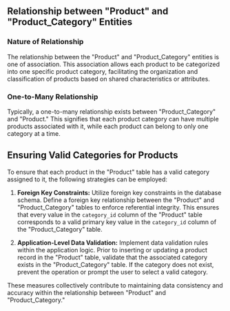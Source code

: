 ## Relationship between "Product" and "Product_Category" Entities

### Nature of Relationship

The relationship between the "Product" and "Product_Category" entities is one of association. This association allows each product to be categorized into one specific product category, facilitating the organization and classification of products based on shared characteristics or attributes.

### One-to-Many Relationship

Typically, a one-to-many relationship exists between "Product_Category" and "Product." This signifies that each product category can have multiple products associated with it, while each product can belong to only one category at a time.

## Ensuring Valid Categories for Products

To ensure that each product in the "Product" table has a valid category assigned to it, the following strategies can be employed:

1. **Foreign Key Constraints:**
   Utilize foreign key constraints in the database schema. Define a foreign key relationship between the "Product" and "Product_Category" tables to enforce referential integrity. This ensures that every value in the `category_id` column of the "Product" table corresponds to a valid primary key value in the `category_id` column of the "Product_Category" table.

2. **Application-Level Data Validation:**
   Implement data validation rules within the application logic. Prior to inserting or updating a product record in the "Product" table, validate that the associated category exists in the "Product_Category" table. If the category does not exist, prevent the operation or prompt the user to select a valid category.

These measures collectively contribute to maintaining data consistency and accuracy within the relationship between "Product" and "Product_Category."
